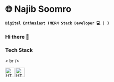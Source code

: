 # 🌐 Najib Soomro

**`Digital Enthusiast (MERN Stack Developer 💻 | )`**

### Hi there 👋



### Tech Stack
< br />

<img align="left" alt="HTML5" width="30px" style="paddding-right:10px;" src="https://cdn.jsdelivr.net/gh/devicons/devicon/icons/html5/html5-original.svg" />
<img align="left" alt="HTML5" width="30px" style="paddding-right:10px;" src="https://cdn.jsdelivr.net/gh/devicons/devicon/icons/css3/css3-original.svg" />



<!--
**soomron/soomron** is a ✨ _special_ ✨ repository because its `README.md` (this file) appears on your GitHub profile.

Here are some ideas to get you started:

- 🔭 I’m currently working on ...
- 🌱 I’m currently learning ...
- 👯 I’m looking to collaborate on ...
- 🤔 I’m looking for help with ...
- 💬 Ask me about ...
- 📫 How to reach me: ...
- 😄 Pronouns: ...
- ⚡ Fun fact: ...
-->
